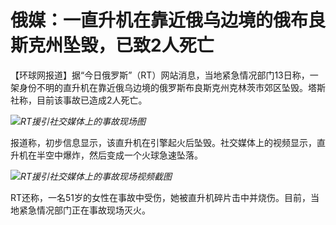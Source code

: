 # 俄媒：一直升机在靠近俄乌边境的俄布良斯克州坠毁，已致2人死亡

【环球网报道】据“今日俄罗斯”（RT）网站消息，当地紧急情况部门13日称，一架身份不明的直升机在靠近俄乌边境的俄罗斯布良斯克州克林茨市郊区坠毁。塔斯社称，目前该事故已造成2人死亡。

![](https://inews.gtimg.com/om_bt/OmV1Mf2ATbh82gqiGJE4pwJcwNLQOPR1qBzE3LqLeNPKUAA/1000)_RT援引社交媒体上的事故现场图_

报道称，初步信息显示，该直升机在引擎起火后坠毁。社交媒体上的视频显示，直升机在半空中爆炸，然后变成一个火球急速坠落。

![](https://inews.gtimg.com/om_bt/O_fNHb8NRAYg8qX-2gsjFtu5p4nQSxOYNwHqUAzVKXpMwAA/1000)_RT援引社交媒体上的事故现场视频截图_

RT还称，一名51岁的女性在事故中受伤，她被直升机碎片击中并烧伤。目前，当地紧急情况部门正在事故现场灭火。

